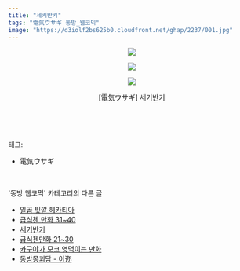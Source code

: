 ```yaml
---
title: "세키반키"
tags: "電気ウサギ 동방_웹코믹"
image: "https://d3iolf2bs625b0.cloudfront.net/ghap/2237/001.jpg"
---
```

<div class="article">
<p style="text-align: center; clear: none; float: none;"><img src="{{ site.imgserver3 }}/ghap/2237/001.jpg"/></p>
<p style="text-align: center; clear: none; float: none;"><img src="{{ site.imgserver3 }}/ghap/2237/002.jpg"/></p>
<p style="text-align: center; clear: none; float: none;"><img src="{{ site.imgserver3 }}/ghap/2237/003.jpg"/></p>
<p style="text-align: center; clear: none; float: none;">[電気ウサギ] 세키반키</p>
<p><br/></p>
</div><br/>
<div class="tagTrail">
<p>태그: </p>
<ul>
<li>電気ウサギ</li>
</ul>
</div><br/>
<div class="another">
<p>'동방 웹코믹' 카테고리의 다른 글</p>
<ul>
<li><a href="/ghap_2275">일곱 빛깔 헤카티아</a></li>
<li><a href="/ghap_2258">급식첸 만화 31~40</a></li>
<li><a href="/ghap_2237">세키반키</a></li>
<li><a href="/ghap_2223">급식첸만화 21~30</a></li>
<li><a href="/ghap_2214">카구야가 모코 엿먹이는 만화</a></li>
<li><a href="/ghap_2206">동방몽괴담 - 이迩</a></li>
</ul>
</div><br/>
<div class="cb_module cb_fluid">
<div class="cb_wrt cb_profile">
</div><!-- commentList close -->
</div><br/>
